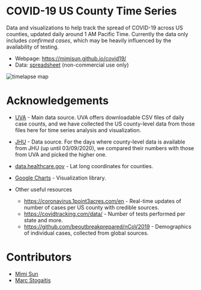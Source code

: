 # COVID-19 US County Time Series

Data and visualizations to help track the spread of COVID-19 across US counties, updated daily around 1 AM Pacific Time.
Currently the data only includes *confirmed cases*, which may be heavily influenced by the availability of testing.

- Webpage: https://mimisun.github.io/covid19/
- Data: [spreadsheet](https://docs.google.com/spreadsheets/d/1jLAjzYMcsPo71qu5uBxjT_dAzj8vxZfvnTMR-Xp3-v8/) (non-commercial use only)

![timelapse map](https://mimisun.github.io/covid19/covid19_map.gif)

# Acknowledgements
- [UVA](https://nssac.bii.virginia.edu/covid-19/dashboard/) - Main data source. UVA offers downloadable CSV files of daily case counts, and we have collected the US county-level data from those files here for time series analysis and visualization.
- [JHU](https://github.com/CSSEGISandData/COVID-19) - Data source. For the days where county-level data is available from JHU (up until 03/09/2020), we compared their numbers with those from UVA and picked the higher one.
- [data.healthcare.gov](https://data.healthcare.gov/dataset/Geocodes-USA-with-Counties/52wv-g36k) - Lat long coordinates for counties.
- [Google Charts](https://developers.google.com/chart) - Visualization library.

- Other useful resources
  - https://coronavirus.1point3acres.com/en - Real-time updates of number of cases per US county with credible sources.
  - https://covidtracking.com/data/ - Number of tests performed per state and more.
  - https://github.com/beoutbreakprepared/nCoV2019 - Demographics of individual cases, collected from global sources.

# Contributors
- [Mimi Sun](https://github.com/mimisun)
- [Marc Stogaitis](https://github.com/marcsto)
